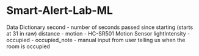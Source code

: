 # Smart-Alert-Lab-ML

Data Dictionary 
second - number of seconds passed since starting (starts at 31 in raw)
distance - 
motion - HC-SR501 Motion Sensor
lightIntensity - 
occupied - 
occupied_note - manual input from user telling us when the room is occupied 